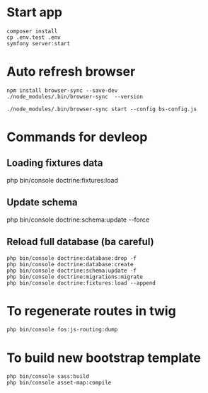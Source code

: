 # Start app
```
composer install
cp .env.test .env
symfony server:start
```

# Auto refresh browser
```
npm install browser-sync --save-dev
./node_modules/.bin/browser-sync  --version

./node_modules/.bin/browser-sync start --config bs-config.js
```

# Commands for devleop
## Loading fixtures data
php bin/console doctrine:fixtures:load
## Update schema
php bin/console doctrine:schema:update --force
## Reload full database (ba careful)
```
php bin/console doctrine:database:drop -f
php bin/console doctrine:database:create
php bin/console doctrine:schema:update -f
php bin/console doctrine:migrations:migrate
php bin/console doctrine:fixtures:load --append
```

# To regenerate routes in twig
```
php bin/console fos:js-routing:dump
```

# To build new bootstrap template
```
php bin/console sass:build
php bin/console asset-map:compile
```